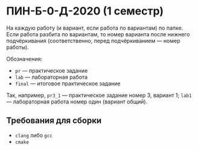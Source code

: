 # ПИН-Б-0-Д-2020 (1 семестр)

На каждую работу (и вариант, если работа по вариантам) по папке. Если работа
разбита по вариантам, то номер варианта после нижнего подчёркивания
(соответственно, перед подчёркиванием — номер работы).

Обозначения:

- `pr` — практическое задание
- `lab` — лабораторная работа
- `final` — итоговое практическое задание

Так, например, `pr3_1` — практическое задание номер 3, вариант 1; `lab1` —
лабораторная работа номер один (вариант общий).

## Требования для сборки

- `clang` либо `gcc`
- `cmake`